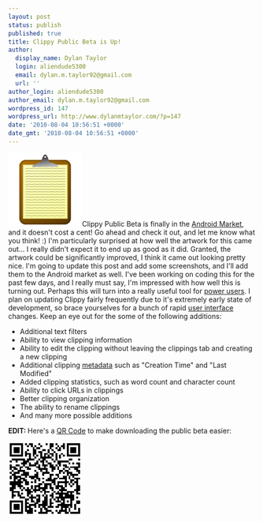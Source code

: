 ```yaml
---
layout: post
status: publish
published: true
title: Clippy Public Beta is Up!
author:
  display_name: Dylan Taylor
  login: aliendude5300
  email: dylan.m.taylor92@gmail.com
  url: ''
author_login: aliendude5300
author_email: dylan.m.taylor92@gmail.com
wordpress_id: 147
wordpress_url: http://www.dylanmtaylor.com/?p=147
date: '2010-08-04 10:56:51 +0000'
date_gmt: '2010-08-04 10:56:51 +0000'
---
```

<p><a href="/images/blog/2010/12/clippy-logo1.png"><img class="alignleft size-thumbnail wp-image-123" title="Clippy Logo" src="/images/blog/2010/11/clippy-logo1.png" alt="" width="150" height="150" /></a>Clippy Public Beta is finally in the <a class="zem_slink" title="Android Market" rel="homepage" href="http://www.android.com/market/">Android Market</a>, and it doesn't cost a cent! Go ahead and check it out, and let me know what you think! :) I'm particularly surprised at how well the artwork for this came out... I really didn't expect it to end up as good as it did. Granted, the artwork could be significantly improved, I think it came out looking pretty nice. I'm going to update this post and add some screenshots, and I'll add them to the Android market as well. I've been working on coding this for the past few days, and I really must say, I'm impressed with how well this is turning out. Perhaps this will turn into a really useful tool for <a class="zem_slink" title="Power user" rel="wikipedia" href="http://en.wikipedia.org/wiki/Power_user">power users</a>. I plan on updating Clippy fairly frequently due to it's extremely early state of development, so brace yourselves for a bunch of rapid <a class="zem_slink" title="User interface" rel="wikipedia" href="http://en.wikipedia.org/wiki/User_interface">user interface</a> changes. Keep an eye out for the some of the following additions:</p>
<ul>
<li>Additional text filters</li>
<li>Ability to view clipping information</li>
<li>Ability to edit the clipping without leaving the clippings tab and creating a new clipping</li>
<li>Additional clipping <a class="zem_slink" title="Metadata" rel="wikipedia" href="http://en.wikipedia.org/wiki/Metadata">metadata</a> such as "Creation Time" and "Last Modified"</li>
<li>Added clipping statistics, such as word count and character count</li>
<li>Ability to click URLs in clippings</li>
<li>Better clipping organization</li>
<li>The ability to rename clippings</li>
<li>And many more possible additions</li>
</ul>
<p><strong>EDIT: </strong>Here's a <a class="zem_slink" title="QR Code" rel="wikipedia" href="http://en.wikipedia.org/wiki/QR_Code">QR Code</a> to make downloading the public beta easier:</p>
<p><a href="/images/blog/2010/12/clippy-beta-qrcode.png"><img class="alignleft size-thumbnail wp-image-186" title="Clippy Public Beta QR Code" src="/images/blog/2010/11/clippy-beta-qrcode.png" alt="" width="150" height="150" /></a></p>
